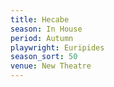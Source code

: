 ```yaml
---
title: Hecabe
season: In House
period: Autumn
playwright: Euripides
season_sort: 50
venue: New Theatre
---
```



